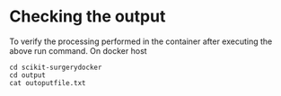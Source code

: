 # Checking the output
To verify the processing performed in the container after executing the above run command. On docker host
```
cd scikit-surgerydocker
cd output
cat outoputfile.txt
```